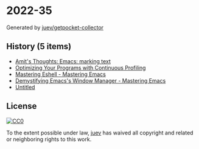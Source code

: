 # 2022-35

Generated by [juev/getpocket-collector](https://github.com/juev/getpocket-collector)

## History (5 items)

- [Amit's Thoughts: Emacs: marking text](https://amitp.blogspot.com/2022/08/emacs-marking-text.html)
- [Optimizing Your Programs with Continuous Profiling](https://www.polarsignals.com/blog/posts/2022/08/30/optimizing-with-continuous-profiling/)
- [Mastering Eshell - Mastering Emacs](https://www.masteringemacs.org/article/complete-guide-mastering-eshell)
- [Demystifying Emacs's Window Manager - Mastering Emacs](https://www.masteringemacs.org/article/demystifying-emacs-window-manager)
- [Untitled](https://blog.gitea.com/2022/04/running-gitea-on-fly.io/)

## License

[![CC0](https://mirrors.creativecommons.org/presskit/buttons/88x31/svg/cc-zero.svg)](https://creativecommons.org/publicdomain/zero/1.0/)

To the extent possible under law, [juev](https://github.com/juev) has waived all copyright and related or neighboring rights to this work.
